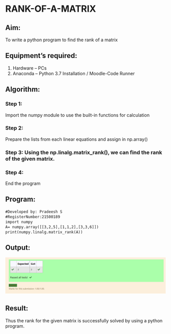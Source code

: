 # RANK-OF-A-MATRIX
## Aim:
To write a python program to find the rank of a matrix
## Equipment’s required:
1. 	Hardware – PCs
2. 	Anaconda – Python 3.7 Installation / Moodle-Code Runner
## Algorithm:
### Step 1: 
Import the numpy module to use the built-in functions for calculation
### Step 2: 
Prepare the lists from each linear equations and assign in np.array()
### Step 3: Using the np.linalg.matrix_rank(), we can find the rank of the given matrix.
### Step 4: 
End the program
## Program:
```#Program to find the rank of a matrix.
#Developed by: Pradeesh S
#RegisterNumber:21500189
import numpy
A= numpy.array([[3,2,5],[1,1,2],[3,3,6]])
print(numpy.linalg.matrix_rank(A))
```
## Output:
![](output.png)
## Result:
Thus the rank for the given matrix is successfully solved by  using a python program.

